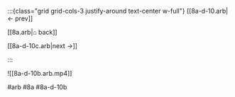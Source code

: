 :::{class="grid grid-cols-3 justify-around text-center w-full"}
[[8a-d-10.arb|← prev]]

[[8a.arb|⌂ back]]

[[8a-d-10c.arb|next →]]

:::

![[8a-d-10b.arb.mp4]]

#arb #8a #8a-d-10b

